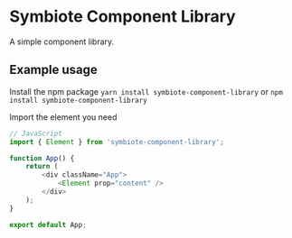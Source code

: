# Symbiote Component Library

A simple component library.

## Example usage

Install the npm package `yarn install symbiote-component-library` or `npm install symbiote-component-library`

Import the element you need 

```javascript
// JavaScript
import { Element } from 'symbiote-component-library';

function App() {
    return (
        <div className="App">
            <Element prop="content" />
        </div>
    );
}

export default App;
```